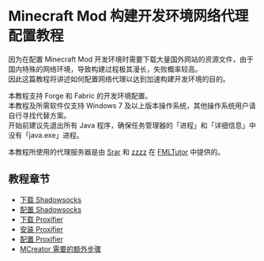 # Minecraft Mod 构建开发环境网络代理配置教程

因为在配置 Minecraft Mod 开发环境时需要下载大量国外网站的资源文件，由于国内特殊的网络环境，导致构建过程极其漫长，失败概率较高。  
因此这篇教程将讲述如何配置网络代理以达到加速构建开发环境的目的。

本教程支持 Forge 和 Fabric 的开发环境配置。  
本教程及所需软件仅支持 Windows 7 及以上版本操作系统，其他操作系统用户请自行寻找代替方案。  
开始前建议先退出所有 Java 程序，确保任务管理器的「进程」和「详细信息」中没有「java.exe」进程。

本教程所使用的代理服务器是由 [Srar](https://github.com/Srar) 和 [zzzz](https://github.com/ustc-zzzz) 在 [FMLTutor](https://fmltutor.ustc-zzzz.net/1.1-%E9%85%8D%E7%BD%AE%E4%BD%A0%E7%9A%84%E5%B7%A5%E4%BD%9C%E7%8E%AF%E5%A2%83.html) 中提供的。

## 教程章节
- [下载 Shadowsocks](1.md)
- [配置 Shadowsocks](2.md)
- [下载 Proxifier](3.md)
- [安装 Proxifier](4.md)
- [配置 Proxifier](5.md)
- [MCreator 需要的额外步骤](6.md)
